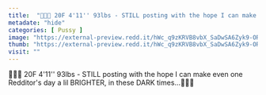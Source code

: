 ```yaml
---
title:  "🍑🔥💦 20F 4'11'' 93lbs - STILL posting with the hope I can make even one Redditor's day a lil BRIGHTER, in these DARK times...🥺💕💋"
metadate: "hide"
categories: [ Pussy ]
image: "https://external-preview.redd.it/hWc_q9zKRVB8vbX_SaDwSA6Zyk9-ORWkwcCXKltlljs.jpg?auto=webp&s=bee8e0ee9e7177fc7fe7f63e57fd0d8c3fbd19e7"
thumb: "https://external-preview.redd.it/hWc_q9zKRVB8vbX_SaDwSA6Zyk9-ORWkwcCXKltlljs.jpg?width=1080&crop=smart&auto=webp&s=110ba766eecdff4e957f8789a485aabfb97d9987"
visit: ""
---
```

🍑🔥💦 20F 4'11'' 93lbs - STILL posting with the hope I can make even one Redditor's day a lil BRIGHTER, in these DARK times...🥺💕💋
